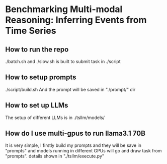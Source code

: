 # Benchmarking Multi-modal Reasoning: Inferring Events from Time Series

## How to run the repo 
./batch.sh  and ./slow.sh  is built to submit task in ./script 


## How to setup prompts
./script/build.sh
And the prompt will be saved in "./prompt/" dir

## How to set up LLMs
The setup of different LLMs is in ./tsllm/models/


## How do I use multi-gpus to run llama3.1 70B
It is very simple, I firstly build my prompts and they will be save in "prompts" 
and models running in different GPUs will go and draw task from "prompts".  details shown in "./tsllm/execute.py"
